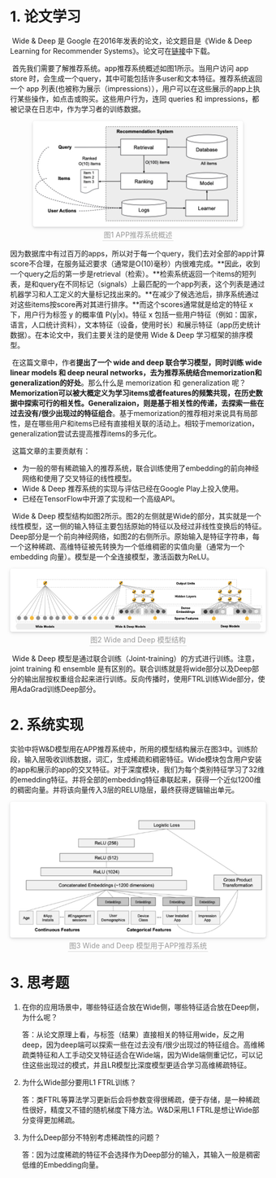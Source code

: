 # 1. 论文学习

​		Wide & Deep 是 Google 在2016年发表的论文，论文题目是《Wide & Deep Learning for Recommender Systems》。论文可在[链接](https://arxiv.org/abs/1606.07792)中下载。

​		首先我们需要了解推荐系统。app推荐系统概述如图1所示。当用户访问 app store 时，会生成一个query，其中可能包括许多user和文本特征。推荐系统返回一个 app 列表(也被称为展示（impressions）），用户可以在这些展示的app上执行某些操作，如点击或购买。这些用户行为，连同 queries 和 impressions，都被记录在日志中，作为学习者的训练数据。



<center>    <img style="border-radius: 0.3125em;    box-shadow: 0 2px 4px 0 rgba(34,36,38,.12),0 2px 10px 0 rgba(34,36,38,.08);"     src="./Pics/task02-1.jpg">    <br>    <div style="color:orange; border-bottom: 1px solid #d9d9d9;    display: inline-block;    color: #999;    padding: 2px;">图1 APP推荐系统概述</div> </center>



​		因为数据库中有过百万的apps，所以对于每一个query，我们去对全部的app计算score不合理，在服务延迟要求（通常是O(10)毫秒）内很难完成。**因此，收到一个query之后的第一步是retrieval（检索）。**检索系统返回一个items的短列表，是和query在不同标记（signals）上最匹配的一个app列表，这个列表是通过机器学习和人工定义的大量标记找出来的。**在减少了候选池后，排序系统通过对这些items按score再对其进行排序。**而这个scores通常就是给定的特征 x 下，用户行为标签 y 的概率值 P(y|x)。特征 x 包括一些用户特征（例如：国家，语言，人口统计资料），文本特征（设备，使用时长）和展示特征（app历史统计数据）。在本论文中，我们主要关注的是使用 Wide & Deep 学习框架的排序模型。

​		在这篇文章中，作者**提出了一个 wide and deep 联合学习模型，同时训练 wide linear models 和 deep neural networks，去为推荐系统结合memorization和generalization的好处**。那么什么是 memorization 和 generalization 呢？**Memorization可以被大概定义为学习items或者features的频繁共现，在历史数据中探索可行的相关性。Generalizaion，则是基于相关性的传递，去探索一些在过去没有/很少出现过的特征组合**。基于memorization的推荐相对来说具有局部性，是在哪些用户和items已经有直接相关联的活动上。相较于memorization，generalization尝试去提高推荐items的多元化。

​		这篇文章的主要贡献有：

* 为一般的带有稀疏输入的推荐系统，联合训练使用了embedding的前向神经网络和使用了交叉特征的线性模型。
* Wide & Deep 推荐系统的实现与评估已经在Google Play上投入使用。
* 已经在TensorFlow中开源了实现和一个高级API。

​        Wide & Deep 模型结构如图2所示。图2的左侧就是Wide的部分，其实就是一个线性模型，这一侧的输入特征主要包括原始的特征以及经过非线性变换后的特征。Deep部分是一个前向神经网络，如图2的右侧所示。原始输入是特征字符串，每一个这种稀疏、高维特征被先转换为一个低维稠密的实值向量（通常为一个 embedding 向量）。模型是一个全连接模型，激活函数为ReLU。



<center>    <img style="border-radius: 0.3125em;    box-shadow: 0 2px 4px 0 rgba(34,36,38,.12),0 2px 10px 0 rgba(34,36,38,.08);"     src="./Pics/task02-2.jpg">    <br>    <div style="color:orange; border-bottom: 1px solid #d9d9d9;    display: inline-block;    color: #999;    padding: 2px;">图2 Wide and Deep 模型结构</div> </center>



​		 Wide & Deep 模型是通过联合训练（Joint-training）的方式进行训练。注意，joint training 和 ensemble 是有区别的。联合训练就是将wide部分以及Deep部分的输出层按权重组合起来进行训练。反向传播时，使用FTRL训练Wide部分，使用AdaGrad训练Deep部分。



# 2. 系统实现

​		实验中将W&D模型用在APP推荐系统中，所用的模型结构展示在图3中。训练阶段，输入层吸收训练数据，词汇，生成稀疏和稠密特征。Wide模块包含用户安装的app和展示的app的交叉特征。对于深度模块，我们为每个类别特征学习了32维的emedding特征。并将全部的embedding特征串联起来，获得一个近似1200维的稠密向量。并将该向量传入3层的RELU隐层，最终获得逻辑输出单元。



<center>    <img style="border-radius: 0.3125em;    box-shadow: 0 2px 4px 0 rgba(34,36,38,.12),0 2px 10px 0 rgba(34,36,38,.08);"     src="./Pics/task02-3.jpg">    <br>    <div style="color:orange; border-bottom: 1px solid #d9d9d9;    display: inline-block;    color: #999;    padding: 2px;">图3 Wide and Deep 模型用于APP推荐系统</div> </center>



# 3. 思考题

1. 在你的应用场景中，哪些特征适合放在Wide侧，哪些特征适合放在Deep侧，为什么呢？

   答：从论文原理上看，与标签（结果）直接相关的特征用wide，反之用deep，因为deep端可以探索一些在过去没有/很少出现过的特征组合。高维稀疏类特征和人工手动交叉特征适合在Wide端，因为Wide端侧重记忆，可以记住这些出现过的模式，并且LR模型比深度模型更适合学习高维稀疏特征。

2. 为什么Wide部分要用L1 FTRL训练？

   答：类FTRL等算法学习更新后会将参数变得很稀疏，便于存储，是一种稀疏性很好，精度又不错的随机梯度下降方法。W&D采用L1 FTRL是想让Wide部分变得更加稀疏。

3. 为什么Deep部分不特别考虑稀疏性的问题？

   答：因为过度稀疏的特征不会选择作为Deep部分的输入，其输入一般是稠密低维的Embedding向量。